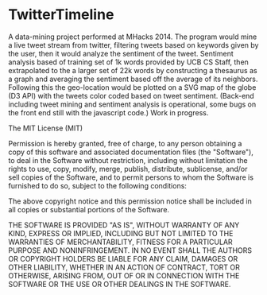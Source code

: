 TwitterTimeline
===============

A data-mining project performed at MHacks 2014. The program would mine a live tweet stream from twitter, filtering tweets based on keywords given by the user, then it would analyze the sentiment of the tweet. Sentiment analysis based of training set of 1k words provided by UCB CS Staff, then extrapolated to the a larger set of 22k words by constructing a thesaurus as a graph and averaging the sentiment based off the average of its neighbors. Following this the geo-location would be plotted on a SVG map of the globe (D3 API) with the tweets color coded based on tweet sentiment. (Back-end including tweet mining and sentiment analysis is operational, some bugs on the front end still with the javascript code.) Work in progress.


The MIT License (MIT)

Permission is hereby granted, free of charge, to any person obtaining a copy
of this software and associated documentation files (the "Software"), to deal
in the Software without restriction, including without limitation the rights
to use, copy, modify, merge, publish, distribute, sublicense, and/or sell
copies of the Software, and to permit persons to whom the Software is
furnished to do so, subject to the following conditions:

The above copyright notice and this permission notice shall be included in
all copies or substantial portions of the Software.

THE SOFTWARE IS PROVIDED "AS IS", WITHOUT WARRANTY OF ANY KIND, EXPRESS OR
IMPLIED, INCLUDING BUT NOT LIMITED TO THE WARRANTIES OF MERCHANTABILITY,
FITNESS FOR A PARTICULAR PURPOSE AND NONINFRINGEMENT. IN NO EVENT SHALL THE
AUTHORS OR COPYRIGHT HOLDERS BE LIABLE FOR ANY CLAIM, DAMAGES OR OTHER
LIABILITY, WHETHER IN AN ACTION OF CONTRACT, TORT OR OTHERWISE, ARISING FROM,
OUT OF OR IN CONNECTION WITH THE SOFTWARE OR THE USE OR OTHER DEALINGS IN
THE SOFTWARE.

